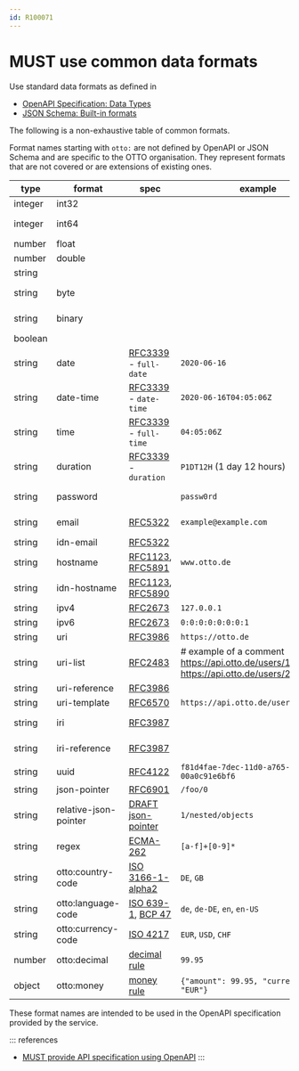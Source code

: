 ```yaml
---
id: R100071
---
```


# MUST use common data formats

Use standard data formats as defined in

- [OpenAPI Specification: Data Types](http://spec.openapis.org/oas/v3.0.3#data-types)
- [JSON Schema: Built-in formats](https://json-schema.org/draft/2019-09/json-schema-validation.html#rfc.section.7.3)

The following is a non-exhaustive table of common formats.

Format names starting with `otto:` are not defined by OpenAPI or JSON Schema and are specific to the OTTO organisation.
They represent formats that are not covered or are extensions of existing ones.

| type    | format                | spec                                   | example                                                                              | comment                                 | 
|---------|-----------------------|----------------------------------------|--------------------------------------------------------------------------------------|-----------------------------------------|
| integer | int32                 |                                        |                                                                                      | signed 32 bits                          |
| integer | int64                 |                                        |                                                                                      | signed 64 bits (a.k.a long) |
| number  | float                 |                                        |                                                                                      |                                         | 
| number  | double                |                                        |                                                                                      |                                         |
| string  |                       |                                        |                                                                                      |                                         |
| string  | byte                  |                                        |                                                                                      | base64 encoded characters               |
| string  | binary                |                                        |                                                                                      | any sequence of octets                  |
| boolean |                       |                                        |                                                                                      |                                         |
| string  | date                  | [RFC3339] - `full-date`                | `2020-06-16`                                                                         | see also [date rule][rule-date]         |
| string  | date-time             | [RFC3339] - `date-time`                | `2020-06-16T04:05:06Z`                                                               | see also [date rule][rule-date]         |
| string  | time                  | [RFC3339] - `full-time`                | `04:05:06Z`                                                                          | see also [date rule][rule-date]         |
| string  | duration              | [RFC3339] - `duration`                 | `P1DT12H` (1 day 12 hours)                                                           |                                         |
| string  | password              |                                        | `passw0rd`                                                                           | a hint for processing/display           |
| string  | email                 | [RFC5322][rfc5322]                     | `example@example.com`                                                                | internationalized email                 |
| string  | idn-email             | [RFC5322][rfc5322]                     |                                                                                      |                                         |
| string  | hostname              | [RFC1123][rfc1123], [RFC5891][rfc5891] | `www.otto.de`                                                                        | internationalized hostname              |
| string  | idn-hostname          | [RFC1123][rfc1123], [RFC5890][rfc5890] |                                                                                      |                                         |
| string  | ipv4                  | [RFC2673][rfc2673]                     | `127.0.0.1`                                                                          |                                         |
| string  | ipv6                  | [RFC2673][rfc2673]                     | `0:0:0:0:0:0:0:1`                                                                    |                                         |
| string  | uri                   | [RFC3986][rfc3986]                     | `https://otto.de`                                                                    |                                         |
| string  | uri-list              | [RFC2483][rfc2483]                     | # example of a comment<br>https://api.otto.de/users/1<br>https://api.otto.de/users/2 | transferring a single URI is also valid |
| string  | uri-reference         | [RFC3986][rfc3986]                     |                                                                                      |                                         |
| string  | uri-template          | [RFC6570][rfc6570]                     | `https://api.otto.de/users/{userId}`                                                 |                                         |
| string  | iri                   | [RFC3987][rfc3987]                     |                                                                                      | internationalized URI                   |
| string  | iri-reference         | [RFC3987][rfc3987]                     |                                                                                      | internationalized URI-reference         |
| string  | uuid                  | [RFC4122][rfc4122]                     | `f81d4fae-7dec-11d0-a765-00a0c91e6bf6`                                               |                                         |
| string  | json-pointer          | [RFC6901][rfc6901]                     | `/foo/0`                                                                             |                                         |
| string  | relative-json-pointer | [DRAFT json-pointer][json-pointer]     | `1/nested/objects`                                                                   |                                         |
| string  | regex                 | [ECMA-262][ecma-262]                   | `[a-f]+[0-9]*`                                                                       |                                         |
| string  | otto:country-code     | [ISO 3166-1-alpha2][iso3166-1-alpha2]  | `DE`, `GB`                                                                           |                                         |
| string  | otto:language-code    | [ISO 639-1][iso639-1], [BCP 47][bcp47] | `de`, `de-DE`, `en`, `en-US`                                                         |                                         |
| string  | otto:currency-code    | [ISO 4217][iso4217]                    | `EUR`, `USD`, `CHF`                                                                  |                                         |
| number  | otto:decimal          | [decimal rule][rule-decimal]           | `99.95`                                                                              |                                         |
| object  | otto:money            | [money rule][rule-money]               | `{"amount": 99.95, "currency": "EUR"}`                                               |                                         |

These format names are intended to be used in the OpenAPI specification provided by the service.

::: references

- [MUST provide API specification using OpenAPI][rule-spec]
  :::

[rule-date]: ../../../../global/json/canonical-data-types/rules/must-use-common-date-and-time-format.md
[rule-spec]: ../../../../rest/contract/openapi/rules/must-provide-api-specification-using-openapi-for-rest-apis.md
[rule-decimal]: ../../../../global/json/canonical-data-types/rules/should-use-common-otto-decimal-format.md
[rule-money]: ../../../../global/json/canonical-data-types/rules/should-use-common-money-object.md
[rfc3339]: https://tools.ietf.org/html/rfc3339#section-5.6
[rfc5322]: https://tools.ietf.org/html/rfc5322#section-3.4.1
[rfc1123]: https://tools.ietf.org/html/rfc1123#section-2.1
[rfc5891]: https://tools.ietf.org/html/rfc5891#section-4.4
[rfc5890]: https://tools.ietf.org/html/rfc5890#section-2.3.2.3
[rfc2673]: https://tools.ietf.org/html/rfc2673#section-3.2
[rfc3986]: https://tools.ietf.org/html/rfc3986
[rfc3987]: https://tools.ietf.org/html/rfc3987
[rfc6901]: https://tools.ietf.org/html/rfc6901#section-5
[json-pointer]: https://tools.ietf.org/html/draft-handrews-relative-json-pointer-02
[ecma-262]: https://www.ecma-international.org/publications/files/ECMA-ST/Ecma-262.pdf
[rfc6570]: https://tools.ietf.org/html/rfc6570
[rfc4122]: https://tools.ietf.org/html/rfc4122
[iso3166-1-alpha2]: https://www.iso.org/iso-3166-country-codes.html
[iso639-1]: https://www.loc.gov/standards/iso639-2/php/English_list.php
[bcp47]: https://tools.ietf.org/html/bcp47
[iso4217]: https://www.currency-iso.org/en/home/tables/table-a1.html
[rfc2483]: https://www.rfc-editor.org/rfc/rfc2483.html#section-5
